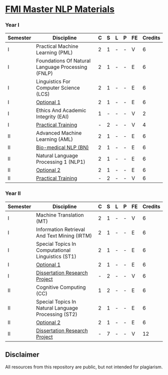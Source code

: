 # [FMI Master NLP Materials](https://github.com/FMI-Materials/FMI-Master-NLP-Materials)

### Year I
| Semester | Discipline                                                     | C | S | L | P | FE | Credits |
|----------|----------------------------------------------------------------|---|---|---|---|----|---------|
| I        | Practical Machine Learning (PML)                                 | 2 | 1 | - | - | V  | 6       |
| I        | Foundations Of Natural Language Processing (FNLP)                | 2 | 1 | - | - | E  | 6       |
| I        | Linguistics For Computer Science (LCS)                           | 2 | 1 | - | - | E  | 6       |
| I        | [Optional 1](https://github.com/FMI-Materials/FMI-Master-NLP-Materials/tree/main/Year%20I/Semester%20I/Optional)                                                | 2 | 1 | - | - | E  | 6       |
| I        | Ethics And Academic Integrity (EAI)                              | 1 | - | - | - | V  | 2       |
| I        | [Practical Training](https://fmi.unibuc.ro/practica/)                                        | - | 2 | - | - | V  | 4       |
| II       | Advanced Machine Learning (AML)                                  | 2 | 1 | - | - | E  | 6       |
| II       | [Bio-medical NLP (BN)](https://github.com/FMI-Materials/FMI-Master-NLP-Materials/tree/main/Year%20I/Semester%20II/Bio-medical%20NLP)                                      | 2 | 1 | - | - | E  | 6       |
| II       | Natural Language Processing 1 (NLP1)                             | 2 | 1 | - | - | E  | 6       |
| II       | [Optional 2](https://github.com/FMI-Materials/FMI-Master-NLP-Materials/tree/main/Year%20I/Semester%20II/Optional)                                                | 2 | 1 | - | - | E  | 6       |
| II       | [Practical Training](https://fmi.unibuc.ro/practica/)                                        | - | 2 | - | - | V  | 6       |


### Year II
| Semester | Discipline                                                  | C | S | L | P | FE | Credits |
|----------|-------------------------------------------------------------|---|---|---|---|----|---------|
| I        | Machine Translation (MT)                                     | 2 | 1 | - | - | V  | 6       |
| I        | Information Retrieval And Text Mining (IRTM)                 | 2 | 1 | - | - | E  | 6       |
| I        | Special Topics In Computational Linguistics (ST1)            | 2 | 1 | - | - | E  | 6       |
| I        | [Optional 1](https://github.com/FMI-Materials/FMI-Master-NLP-Materials/tree/main/Year%20II/Semester%20I/Optional)                                            | 2 | 1 | - | - | E  | 6       |
| I        | [Dissertation Research Project](https://fmi.unibuc.ro/finalizare-studii/)                         | - | 2 | - | - | V  | 6       |
| II       | Cognitive Computing (CC)                                     | 1 | 2 | - | - | E  | 6       |
| II       | Special Topics In Natural Language Processing (ST2)          | 2 | 1 | - | - | E  | 6       |
| II       | [Optional 2](https://github.com/FMI-Materials/FMI-Master-NLP-Materials/tree/main/Year%20II/Semester%20II/Optional)                                            | 2 | 1 | - | - | E  | 6       |
| II       | [Dissertation Research Project](https://fmi.unibuc.ro/finalizare-studii/)                         | - | 7 | - | - | V  | 12      |

## Disclaimer
All resources from this repository are public, but not intended for plagiarism.
